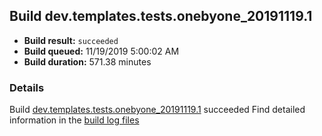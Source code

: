 ## Build dev.templates.tests.onebyone_20191119.1
- **Build result:** `succeeded`
- **Build queued:** 11/19/2019 5:00:02 AM
- **Build duration:** 571.38 minutes
### Details
Build [dev.templates.tests.onebyone_20191119.1](https://winappstudio.visualstudio.com/web/build.aspx?pcguid=a4ef43be-68ce-4195-a619-079b4d9834c2&builduri=vstfs%3a%2f%2f%2fBuild%2fBuild%2f31948) succeeded
Find detailed information in the [build log files]()
